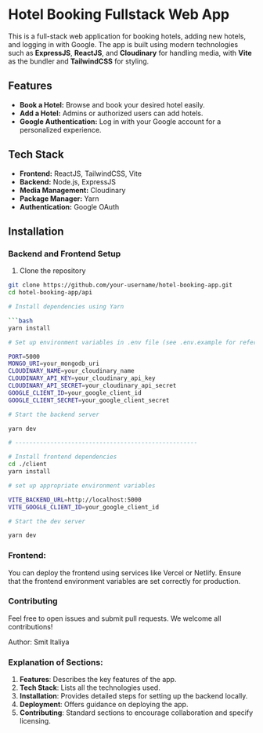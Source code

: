 # Hotel Booking Fullstack Web App

This is a full-stack web application for booking hotels, adding new hotels, and logging in with Google. The app is built using modern technologies such as **ExpressJS**, **ReactJS**, and **Cloudinary** for handling media, with **Vite** as the bundler and **TailwindCSS** for styling.

## Features

- **Book a Hotel:** Browse and book your desired hotel easily.
- **Add a Hotel:** Admins or authorized users can add hotels.
- **Google Authentication:** Log in with your Google account for a personalized experience.

## Tech Stack

- **Frontend:** ReactJS, TailwindCSS, Vite
- **Backend:** Node.js, ExpressJS
- **Media Management:** Cloudinary
- **Package Manager:** Yarn
- **Authentication:** Google OAuth

## Installation

### Backend and Frontend Setup

1. Clone the repository
```bash
git clone https://github.com/your-username/hotel-booking-app.git
cd hotel-booking-app/api

# Install dependencies using Yarn

```bash
yarn install

# Set up environment variables in .env file (see .env.example for reference)

PORT=5000
MONGO_URI=your_mongodb_uri
CLOUDINARY_NAME=your_cloudinary_name
CLOUDINARY_API_KEY=your_cloudinary_api_key
CLOUDINARY_API_SECRET=your_cloudinary_api_secret
GOOGLE_CLIENT_ID=your_google_client_id
GOOGLE_CLIENT_SECRET=your_google_client_secret

# Start the backend server

yarn dev

# ----------------------------------------------------

# Install frontend dependencies
cd ./client
yarn install

# set up appropriate environment variables

VITE_BACKEND_URL=http://localhost:5000
VITE_GOOGLE_CLIENT_ID=your_google_client_id

# Start the dev server

yarn dev
```


### Frontend: 
You can deploy the frontend using services like Vercel or Netlify. Ensure that the frontend environment variables are set correctly for production.

### Contributing
Feel free to open issues and submit pull requests. We welcome all contributions!

Author: Smit Italiya

### Explanation of Sections:

1. **Features**: Describes the key features of the app.
2. **Tech Stack**: Lists all the technologies used.
4. **Installation**: Provides detailed steps for setting up the backend locally.
5. **Deployment**: Offers guidance on deploying the app.
6. **Contributing**: Standard sections to encourage collaboration and specify licensing.


